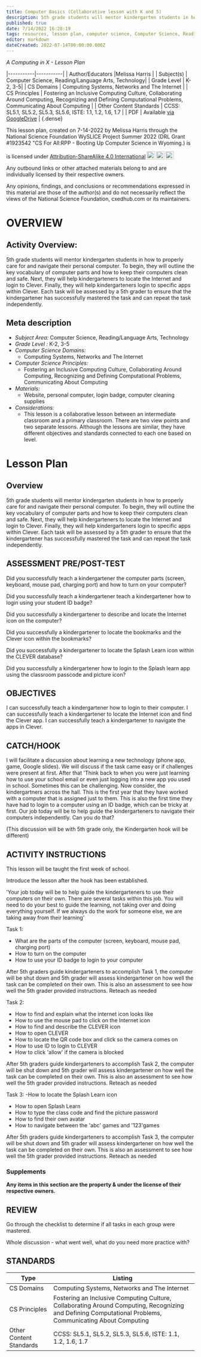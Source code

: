 ```yaml
---
title: Computer Basics (Collaborative lesson with K and 5)
description: 5th grade students will mentor kindergarten students in how to properly care for and navigate their personal computer. To begin, they will outline the key vocabulary of computer parts and how to keep their computers clean and safe. Next, they will help kindergarteners to locate the Internet and login to Clever. Finally, they will help kindergarteners login to specific apps within Clever. Each task will be assessed by a 5th grader to ensure that the kindergartener has successfully mastered the task and can repeat the task independently.
published: true
date: 7/14/2022 16:20:19
tags: resources, lesson plan, computer science, Computer Science, Reading/Language Arts, Technology 
editor: markdown
dateCreated: 2022-07-14T00:00:00.000Z
---
```

*A Computing in X - Lesson Plan*

|-----------|-----------|
| Author/Educators |Melissa Harris |
| Subject(s) | Computer Science, Reading/Language Arts, Technology|
| Grade Level | K-2, 3-5|
| CS Domains | Computing Systems, Networks and The Internet |
| CS Principles | Fostering an Inclusive Computing Culture, Collaborating Around Computing, Recognizing and Defining Computational Problems, Communicating About Computing |
| Other Content Standards | CCSS: SL5.1, SL5.2, SL5.3, SL5.6, ISTE: 1.1, 1.2, 1.6, 1.7 | 
| PDF | Available [via GoogleDrive](https://drive.google.com/open?id=1Uiq-TcHridHGcmvSvk3g-Ml34x49qRtT) |
{.dense}






This lesson plan, created on 7-14-2022 by Melissa Harris through the National Science Foundation WySLICE Project Summer 2022 (DRL Grant #1923542 "CS For All:RPP - Booting Up Computer Science in Wyoming.) is  <p xmlns:cc="http://creativecommons.org/ns#" >  is licensed under <a href="http://creativecommons.org/licenses/by-sa/4.0/?ref=chooser-v1" target="_blank" rel="license noopener noreferrer" style="display:inline-block;">Attribution-ShareAlike 4.0 International<img style="height:22px!important;margin-left:3px;vertical-align:text-bottom;" src="https://mirrors.creativecommons.org/presskit/icons/cc.svg?ref=chooser-v1"><img style="height:22px!important;margin-left:3px;vertical-align:text-bottom;" src="https://mirrors.creativecommons.org/presskit/icons/by.svg?ref=chooser-v1"><img style="height:22px!important;margin-left:3px;vertical-align:text-bottom;" src="https://mirrors.creativecommons.org/presskit/icons/sa.svg?ref=chooser-v1"></a></p>


Any outbound links or other attached materials belong to and are individually licensed by their respective owners. 


Any opinions, findings, and conclusions or recommendations expressed in this material are those of the author(s) and do not necessarily reflect the views of the National Science Foundation, cxedhub.com or its maintainers.


# OVERVIEW
## Activity Overview:  
5th grade students will mentor kindergarten students in how to properly care for and navigate their personal computer. To begin, they will outline the key vocabulary of computer parts and how to keep their computers clean and safe. Next, they will help kindergarteners to locate the Internet and login to Clever. Finally, they will help kindergarteners login to specific apps within Clever. Each task will be assessed by a 5th grader to ensure that the kindergartener has successfully mastered the task and can repeat the task independently.
## Meta description
+ *Subject Area:* Computer Science, Reading/Language Arts, Technology 
+ *Grade Level :* K-2, 3-5 
+ *Computer Science Domains:*
   + Computing Systems, Networks and The Internet
+ *Computer Science Principles:*
   + Fostering an Inclusive Computing Culture, Collaborating Around Computing, Recognizing and Defining Computational Problems, Communicating About Computing
+ *Materials:* 
   + Website, personal computer, login badge, computer cleaning supplies
+ *Considerations:*
   + This lesson is a collaborative lesson between an intermediate classroom and a primary classroom. There are two view points and two separate lessons. Although the lessons are similar, they have different objectives and standards connected to each one based on level.


# Lesson Plan
## Overview
5th grade students will mentor kindergarten students in how to properly care for and navigate their personal computer. To begin, they will outline the key vocabulary of computer parts and how to keep their computers clean and safe. Next, they will help kindergarteners to locate the Internet and login to Clever. Finally, they will help kindergarteners login to specific apps within Clever. Each task will be assessed by a 5th grader to ensure that the kindergartener has successfully mastered the task and can repeat the task independently.
## ASSESSMENT PRE/POST-TEST
Did you successfully teach a kindergartener the computer parts (screen, keyboard, mouse pad, charging port) and how to turn on your computer? 


Did you successfully teach a kindergartener teach a kindergartener how to login using your student ID badge?


Did you successfully a kindergartener to describe and locate the Internet icon on the computer? 


Did you successfully a kindergartener to locate the bookmarks and the Clever icon within the bookmarks?


Did you successfully a kindergartener to locate the Splash Learn icon within the CLEVER database?


Did you successfully a kindergartener how to login to the Splash learn app using the classroom passcode and picture icon?
## OBJECTIVES
I can successfully teach a kindergartener how to login to their computer. I can successfully teach a kindergartener to locate the Internet icon and find the Clever app. I can successfully teach a kindergartener to navigate the apps in Clever.


## CATCH/HOOK
I will facilitate a discussion about learning a new technology (phone app, game, Google slides). We will discuss if the task came easy or if challenges were present at first. After that 'Think back to when you were just learning how to use your school email or even just logging into a new app you used in school. Sometimes this can be challenging. Now consider, the kindergartners across the hall. This is the first year that they have worked with a computer that is assigned just to them. This is also the first time they have had to login to a computer using an ID badge, which can be tricky at first. Our job today will be to help guide the kindergarteners to navigate their computers independently. Can you do that?


 (This discussion will be with 5th grade only, the Kindergarten hook will be different)


## ACTIVITY INSTRUCTIONS
This lesson will be taught the first week of school.


Introduce the lesson after the hook has been established.


'Your job today will be to help guide the kindergarteners to use their computers on their own. There are several tasks within this job. You will need to do your best to guide the learning, not taking over and doing everything yourself. If we always do the work for someone else, we are taking away from their learning'


Task 1:
- What are the parts of the computer (screen, keyboard, mouse pad, charging port)
- How to turn on the computer
- How to use your ID badge to login to your computer


After 5th graders guide kindergarteners to accomplish Task 1, the computer will be shut down and 5th grader will assess kindergartener on how well the task can be completed on their own. This is also an assessment to see how well the 5th grader provided instructions. Reteach as needed


Task 2:
- How to find and explain what the internet icon looks like
- How to use the mouse pad to click on the Internet icon
- How to find and describe the CLEVER icon
- How to open CLEVER
- How to locate the QR code box and click so the camera comes on
- How to use ID to login to CLEVER
- How to click 'allow' if the camera is blocked


After 5th graders guide kindergarteners to accomplish Task 2, the computer will be shut down and 5th grader will assess kindergartener on how well the task can be completed on their own. This is also an assessment to see how well the 5th grader provided instructions. Reteach as needed


Task 3:
-How to locate the Splash Learn icon 
- How to open Splash Learn
- How to type the class code and find the picture password
- How to find their own avatar
- How to navigate between the 'abc' games and '123'games


After 5th graders guide kindergarteners to accomplish Task 3, the computer will be shut down and 5th grader will assess kindergartener on how well the task can be completed on their own. This is also an assessment to see how well the 5th grader provided instructions. Reteach as needed


### Supplements
**Any items in this section are the property & under the license of their respective owners.**
  





## REVIEW
Go through the checklist to determine if all tasks in each group were mastered.


Whole discussion - what went well, what do you need more practice with?
## STANDARDS        
| Type | Listing | 
|-----------|-----------|
| CS Domains  | Computing Systems, Networks and The Internet|
| CS Principles   | Fostering an Inclusive Computing Culture, Collaborating Around Computing, Recognizing and Defining Computational Problems, Communicating About Computing|
| Other Content Standards | CCSS: SL5.1, SL5.2, SL5.3, SL5.6, ISTE: 1.1, 1.2, 1.6, 1.7  |